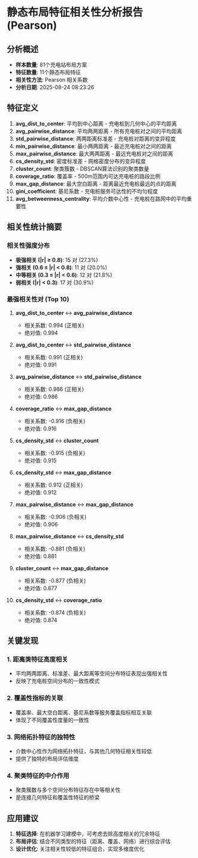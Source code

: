
# 静态布局特征相关性分析报告 (Pearson)

## 分析概述
- **样本数量**: 81个充电站布局方案
- **特征数量**: 11个静态布局特征
- **相关性方法**: Pearson 相关系数
- **分析日期**: 2025-08-24 08:23:26

## 特征定义

 1. **avg_dist_to_center**: 平均到中心距离 - 充电桩到几何中心的平均距离
 2. **avg_pairwise_distance**: 平均两两距离 - 所有充电桩对之间的平均距离
 3. **std_pairwise_distance**: 两两距离标准差 - 充电桩对距离的变异程度
 4. **min_pairwise_distance**: 最小两两距离 - 最近充电桩对之间的距离
 5. **max_pairwise_distance**: 最大两两距离 - 最远充电桩对之间的距离
 6. **cs_density_std**: 密度标准差 - 网格密度分布的变异程度
 7. **cluster_count**: 聚类簇数 - DBSCAN算法识别的聚类数量
 8. **coverage_ratio**: 覆盖率 - 500m范围内可达充电桩的路段比例
 9. **max_gap_distance**: 最大空白距离 - 距离最近充电桩最远的点的距离
10. **gini_coefficient**: 基尼系数 - 充电桩服务可达性的不均匀程度
11. **avg_betweenness_centrality**: 平均介数中心性 - 充电桩在路网中的平均重要性


## 相关性统计摘要

### 相关性强度分布

- **极强相关 (|r| ≥ 0.8)**: 15 对 (27.3%)
- **强相关 (0.6 ≤ |r| < 0.8)**: 11 对 (20.0%)
- **中等相关 (0.3 ≤ |r| < 0.6)**: 12 对 (21.8%)
- **弱相关 (|r| < 0.3)**: 17 对 (30.9%)

### 最强相关性对 (Top 10)

 1. **avg_dist_to_center** ↔ **avg_pairwise_distance**
    - 相关系数: 0.994 (正相关)
    - 绝对值: 0.994

 2. **avg_dist_to_center** ↔ **std_pairwise_distance**
    - 相关系数: 0.991 (正相关)
    - 绝对值: 0.991

 3. **avg_pairwise_distance** ↔ **std_pairwise_distance**
    - 相关系数: 0.986 (正相关)
    - 绝对值: 0.986

 4. **coverage_ratio** ↔ **max_gap_distance**
    - 相关系数: -0.916 (负相关)
    - 绝对值: 0.916

 5. **cs_density_std** ↔ **cluster_count**
    - 相关系数: -0.915 (负相关)
    - 绝对值: 0.915

 6. **cs_density_std** ↔ **max_gap_distance**
    - 相关系数: 0.912 (正相关)
    - 绝对值: 0.912

 7. **max_pairwise_distance** ↔ **max_gap_distance**
    - 相关系数: -0.906 (负相关)
    - 绝对值: 0.906

 8. **max_pairwise_distance** ↔ **cs_density_std**
    - 相关系数: -0.881 (负相关)
    - 绝对值: 0.881

 9. **cluster_count** ↔ **max_gap_distance**
    - 相关系数: -0.877 (负相关)
    - 绝对值: 0.877

10. **cs_density_std** ↔ **coverage_ratio**
    - 相关系数: -0.874 (负相关)
    - 绝对值: 0.874


## 关键发现

### 1. 距离类特征高度相关
- 平均两两距离、标准差、最大距离等空间分布特征表现出强相关性
- 反映了充电桩空间分布的一致性模式

### 2. 覆盖性指标的关联
- 覆盖率、最大空白距离、基尼系数等服务覆盖指标相互关联
- 体现了不同覆盖性度量的一致性

### 3. 网络拓扑特征的独特性
- 介数中心性作为网络拓扑特征，与其他几何特征相关性较低
- 提供了独特的布局评估维度

### 4. 聚类特征的中介作用
- 聚类簇数与多个空间分布特征存在中等相关性
- 是连接几何特征和覆盖性特征的桥梁

## 应用建议

1. **特征选择**: 在机器学习建模中，可考虑去除高度相关的冗余特征
2. **布局评估**: 结合不同类型的特征（距离、覆盖、网络）进行综合评估
3. **设计优化**: 关注相关性较低的特征组合，实现多维度优化
